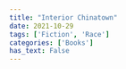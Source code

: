 ```yaml
---
title: "Interior Chinatown"
date: 2021-10-29
tags: ['Fiction', 'Race']
categories: ['Books']
has_text: False
---
```

